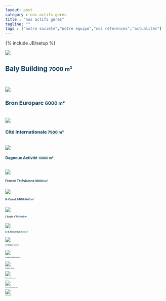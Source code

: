 ```yaml
---
layout: post
category : nos-actifs-geres
title : "nos actifs gérés"
tagline: ""
tags : ["notre société","notre équipe","nos références","actualités"]
---
```

{% include JB/setup %}
<div class="row" style="color:#0d405e;">
<div class="col-md-6 col-lg-4">
<img src="{{ ASSET_PATH }}/actifs/001.jpg" class="img-responsive">
<h2>Baly Building <small>7000 m²</smal></h2>
<br><br>
</div><div class="col-md-6 col-lg-4">
<img src="{{ ASSET_PATH }}/actifs/002.jpg" class="img-responsive">
<h2>Bron Europarc <small>6000 m²</smal></h2>
<br><br>
</div>
<div class="col-md-6 col-lg-4">
<img src="{{ ASSET_PATH }}/actifs/003.jpg" class="img-responsive">
<h2>Cité Internationale <small>7500 m²</smal></h2>
<br><br>
</div>
<div class="col-md-6 col-lg-4">
<img src="{{ ASSET_PATH }}/actifs/004.jpg" class="img-responsive">
<h2>Dagneux Activité <small>13000 m²</smal></h2>
<br><br>
</div>
<div class="col-md-6 col-lg-4">
<img src="{{ ASSET_PATH }}/actifs/005.jpg" class="img-responsive">
<h2>France Télévisions <small>16000 m²</smal></h2>
<br><br>
</div>
<div class="col-md-6 col-lg-4">
<img src="{{ ASSET_PATH }}/actifs/006.jpg" class="img-responsive">
<h2>K-Ouest 9400 <small>9400 m²</smal></h2>
<br><br>
</div>
<div class="col-md-6 col-lg-4">
<img src="{{ ASSET_PATH }}/actifs/007.jpg" class="img-responsive">
<h2>L'Angle d'Or <small>3800 m²</smal></h2>
<br><br>
</div>
<div class="col-md-6 col-lg-4">
<img src="{{ ASSET_PATH }}/actifs/008.jpg" class="img-responsive">
<h2>Le 6_me Avenue <small>25000 m²</smal></h2>
<br><br>
</div>
<div class="col-md-6 col-lg-4">
<img src="{{ ASSET_PATH }}/actifs/009.jpg" class="img-responsive">
<h2>Le Madura <small>8000 m²</smal></h2>
<br><br>
</div>
<div class="col-md-6 col-lg-4">
<img src="{{ ASSET_PATH }}/actifs/010.jpg" class="img-responsive">
<h2>Le Patio Lumière <small>4000 m²</smal></h2>
<br><br>
</div>
<div class="col-md-6 col-lg-4">
<img src="{{ ASSET_PATH }}/actifs/011.jpg" class="img-responsive">
<h2>Le Quartz <small>7800 m²</smal></h2>
<br><br>
</div>
<div class="col-md-6 col-lg-4">
<img src="{{ ASSET_PATH }}/actifs/012.jpg" class="img-responsive">
<h2>Marché de Gros <small>40000 m²</smal></h2>
<br><br>
</div>
<div class="col-md-6 col-lg-4">
<img src="{{ ASSET_PATH }}/actifs/013.jpg" class="img-responsive">
<h2>Vénissieux Base logistique <small>25000 m²</smal></h2>
<br><br>
</div>
<div class="col-md-6 col-lg-4">
<img src="{{ ASSET_PATH }}/actifs/014.jpg" class="img-responsive">
<h2>Yellow Square <small>2200 m²</smal></h2>
<br><br>
</div>
</div>
